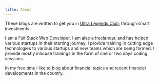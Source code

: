```yaml
---
title: About
---
```


These blogs are written to get you in [Ultra Legends Club](https://ultralegendsclub.com), through smart investments.

I am a Full Stack Web Developer. I am also a freelancar, and has helped various startups in their starting journey. I provide training in cutting edge technologies to various startups and new teams which are being formed. I provide mostly inhouse trainings in the form of one or two days coding sessions. 

In my free time i like to blog about financial topics and recent financial developments in the country.
